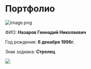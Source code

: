 # Портфолио
![image.png](https://sun9-45.userapi.com/impf/c824502/v824502883/fe461/2EZ9qkzIkeM.jpg?size=596x748&quality=96&sign=d7c9a6d621e79bedd693dfba5b96b744&type=album)

ФИО: **Назаров Геннадий Николаевич**

Год рождения: **6 декабря 1996г.**

Знак зодиака: **Стрелец**    

![](https://avatars.mds.yandex.net/i?id=1c5e5717580466b8659aea861d32f9a18e04fb44-8194355-images-thumbs&n=13)
